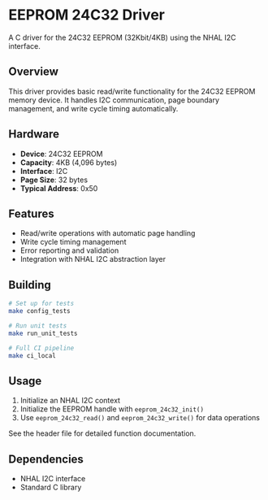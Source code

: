 # EEPROM 24C32 Driver

A C driver for the 24C32 EEPROM (32Kbit/4KB) using the NHAL I2C interface.

## Overview

This driver provides basic read/write functionality for the 24C32 EEPROM memory device. It handles I2C communication, page boundary management, and write cycle timing automatically.

## Hardware

- **Device**: 24C32 EEPROM
- **Capacity**: 4KB (4,096 bytes)
- **Interface**: I2C
- **Page Size**: 32 bytes
- **Typical Address**: 0x50

## Features

- Read/write operations with automatic page handling
- Write cycle timing management
- Error reporting and validation
- Integration with NHAL I2C abstraction layer

## Building

```bash
# Set up for tests
make config_tests

# Run unit tests
make run_unit_tests

# Full CI pipeline
make ci_local
```

## Usage

1. Initialize an NHAL I2C context
2. Initialize the EEPROM handle with `eeprom_24c32_init()`
3. Use `eeprom_24c32_read()` and `eeprom_24c32_write()` for data operations

See the header file for detailed function documentation.

## Dependencies

- NHAL I2C interface
- Standard C library
